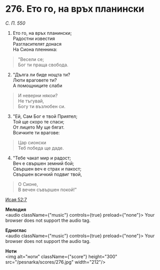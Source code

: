 # 276. Ето го, на връх планински

_С. П. 550_

1. Ето го, на връх планински;  
Радостни известия  
Разгласителят донася  
На Сиона пленника:  

> "Весели се;  
> Бог ти праща свобода.  

2. "Дълга ли биде нощта ти?  
Люти враговете ти?  
А помощниците слаби  

> И неверни някои?  
> Не тъгувай,  
> Богу ти възлюбен си.  

3. "Ей, Сам Бог е твой Приятел;  
Той ще скоро те спаси;  
От лицето Му ще бягат.  
Всичките ти врагове:  

> Цар сионски  
> Теб победа ще даде.  

4. "Тебе чакат мир и радост;  
Веч е свършен земний бой;  
Свършен веч е страх и пакост;  
Свършен всичкий подвиг твой,  

> О Сионе,  
> В вечен съвършен покой!"

[Исая 52:7](http://biblia.bg/index.php?k=23&g=52&s=7)

**Мелодия**  
<audio className={"music"} controls={true} preload={"none"}>
    <source src="/pesnarka/mp3/276.mp3" type="audio/mpeg"/>
    Your browser does not support the audio tag.
</audio>

**Едноглас**  
<audio className={"music"} controls={true} preload={"none"}>
    <source src="/pesnarka/transp/276.mp3" type="audio/mpeg"/>
    Your browser does not support the audio tag.
</audio>

**Ноти**  
<img alt="ноти" className={"score"} height="300" src="/pesnarka/scores/276.jpg" width="212"/>
